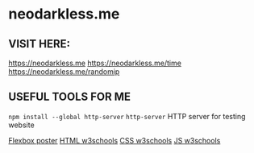 # neodarkless.me
## VISIT HERE:
https://neodarkless.me
https://neodarkless.me/time
https://neodarkless.me/randomip
## USEFUL TOOLS FOR ME
```npm install --global http-server```
```http-server```
HTTP server for testing website


[Flexbox poster](https://css-tricks.com/wp-content/uploads/2022/02/css-flexbox-poster.png)
[HTML w3schools](https://www.w3schools.com/html/default.asp)
[CSS w3schools](https://www.w3schools.com/css/default.asp)
[JS w3schools](https://www.w3schools.com/js/default.asp)
